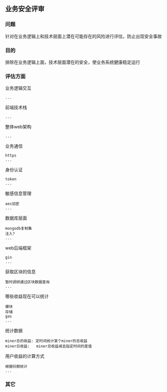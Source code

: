 ## 业务安全评审

### 问题
针对在业务逻辑上和技术层面上潜在可能存在的风险进行评估，防止出现安全事故

### 目的
排除在业务逻辑上面，技术层面潜在的安全，使业务系统健康稳定运行

### 评估方面
业务逻辑交互

    
    ...
    
前端技术栈

    ...


整体web架构


    ...

业务通信
   
    https
    ...

身份认证

    token
    ...


敏感信息管理

    aes加密
    ...


数据库层面

    mongodb复制集
    注入?    
    ...    


web后端框架

    gin
    ...

获取区块的信息

    暂时调研通过区块数据查询
    ...

哪些收益现在可以统计
    
    爆块
    存储
    gas
    ...


统计数据

    miner总的收益: 定时间统计某个miner的总收益
    miner日收益:   miner总收益减去指定时间的差值

用户收益的计算方式

    根据份额统计
    ...


### 其它



